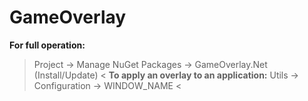 # GameOverlay
**For full operation:**
> Project -> Manage NuGet Packages -> GameOverlay.Net (Install/Update) <
**To apply an overlay to an application:**
>  Utils -> Configuration -> WINDOW_NAME <
